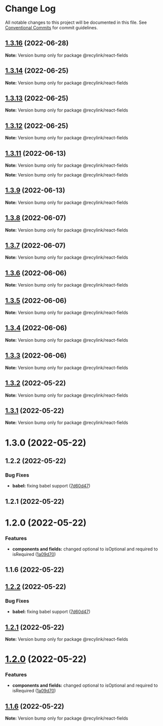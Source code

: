 # Change Log

All notable changes to this project will be documented in this file.
See [Conventional Commits](https://conventionalcommits.org) for commit guidelines.

## [1.3.16](https://github.com/recylink/recylink-commons/compare/@recylink/react-fields@1.3.15...@recylink/react-fields@1.3.16) (2022-06-28)

**Note:** Version bump only for package @recylink/react-fields





## [1.3.14](https://github.com/recylink/recylink-commons/compare/v1.3.13...v1.3.14) (2022-06-25)

**Note:** Version bump only for package @recylink/react-fields





## [1.3.13](https://github.com/recylink/recylink-commons/compare/v1.3.12...v1.3.13) (2022-06-25)

**Note:** Version bump only for package @recylink/react-fields





## [1.3.12](https://github.com/recylink/recylink-commons/compare/v1.3.11...v1.3.12) (2022-06-25)

**Note:** Version bump only for package @recylink/react-fields





## [1.3.11](https://github.com/recylink/recylink-commons/compare/v1.3.10...v1.3.11) (2022-06-13)

**Note:** Version bump only for package @recylink/react-fields







**Note:** Version bump only for package @recylink/react-fields





## [1.3.9](https://github.com/recylink/recylink-commons/compare/v1.3.8...v1.3.9) (2022-06-13)

**Note:** Version bump only for package @recylink/react-fields





## [1.3.8](https://github.com/recylink/recylink-commons/compare/v1.3.7...v1.3.8) (2022-06-07)

**Note:** Version bump only for package @recylink/react-fields





## [1.3.7](https://github.com/recylink/recylink-commons/compare/v1.3.6...v1.3.7) (2022-06-07)

**Note:** Version bump only for package @recylink/react-fields





## [1.3.6](https://github.com/recylink/recylink-commons/compare/v1.3.5...v1.3.6) (2022-06-06)

**Note:** Version bump only for package @recylink/react-fields





## [1.3.5](https://github.com/recylink/recylink-commons/compare/v1.3.4...v1.3.5) (2022-06-06)

**Note:** Version bump only for package @recylink/react-fields





## [1.3.4](https://github.com/recylink/recylink-commons/compare/v1.3.3...v1.3.4) (2022-06-06)

**Note:** Version bump only for package @recylink/react-fields





## [1.3.3](https://github.com/recylink/recylink-commons/compare/v1.3.2...v1.3.3) (2022-06-06)

**Note:** Version bump only for package @recylink/react-fields





## [1.3.2](https://github.com/recylink/recylink-commons/compare/v1.2.2...v1.3.2) (2022-05-22)

**Note:** Version bump only for package @recylink/react-fields





## [1.3.1](https://github.com/recylink/recylink-commons/compare/@recylink/react-fields@1.3.0...@recylink/react-fields@1.3.1) (2022-05-22)

**Note:** Version bump only for package @recylink/react-fields





# 1.3.0 (2022-05-22)



## 1.2.2 (2022-05-22)


### Bug Fixes

* **babel:** fixing babel support ([7d60d47](https://github.com/recylink/recylink-commons/commit/7d60d477a6bb37936d89d7e1c9acd8eac25ffcf4))



## 1.2.1 (2022-05-22)



# 1.2.0 (2022-05-22)


### Features

* **components and fields:** changed optional to isOptional and required to isRequired ([1a09d70](https://github.com/recylink/recylink-commons/commit/1a09d708ec4f32b207488fe43644dc32149aca6a))



## 1.1.6 (2022-05-22)





## [1.2.2](https://github.com/recylink/recylink-commons/compare/v1.2.1...v1.2.2) (2022-05-22)


### Bug Fixes

* **babel:** fixing babel support ([7d60d47](https://github.com/recylink/recylink-commons/commit/7d60d477a6bb37936d89d7e1c9acd8eac25ffcf4))





## [1.2.1](https://github.com/recylink/recylink-commons/compare/v1.2.0...v1.2.1) (2022-05-22)

**Note:** Version bump only for package @recylink/react-fields





# [1.2.0](https://github.com/recylink/recylink-commons/compare/v1.1.6...v1.2.0) (2022-05-22)


### Features

* **components and fields:** changed optional to isOptional and required to isRequired ([1a09d70](https://github.com/recylink/recylink-commons/commit/1a09d708ec4f32b207488fe43644dc32149aca6a))





## [1.1.6](https://github.com/recylink/recylink-commons/compare/v1.1.5...v1.1.6) (2022-05-22)

**Note:** Version bump only for package @recylink/react-fields
